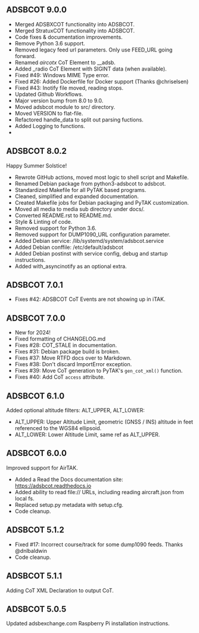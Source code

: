 ## ADSBCOT 9.0.0

- Merged ADSBXCOT functionality into ADSBCOT. 
- Merged StratuxCOT functionality into ADSBCOT.
- Code fixes & documentation improvements.
- Remove Python 3.6 support.
- Removed legacy feed url parameters. Only use FEED_URL going forward.
- Renamed _aircotx_ CoT Element to __adsb.
- Added _radio CoT Element with SIGINT data (when available).
- Fixed #49: Windows MIME Type error.
- Fixed #26: Added Dockerfile for Docker support (Thanks @chriselsen)
- Fixed #43: Inotify file moved, reading stops.
- Updated Github Workflows.
- Major version bump from 8.0 to 9.0.
- Moved adsbcot module to src/ directory.
- Moved VERSION to flat-file.
- Refactored handle_data to split out parsing fuctions.
- Added Logging to functions.
- 

## ADSBCOT 8.0.2

Happy Summer Solstice!

- Rewrote GitHub actions, moved most logic to shell script and Makefile.
- Renamed Debian package from python3-adsbcot to adsbcot.
- Standardized Makefile for all PyTAK based programs.
- Cleaned, simplified and expanded documentation.
- Created Makefile jobs for Debian packaging and PyTAK customization.
- Moved all media to media sub directory under docs/.
- Converted README.rst to README.md.
- Style & Linting of code.
- Removed support for Python 3.6.
- Removed support for DUMP1090_URL configuration parameter.
- Added Debian service: /lib/systemd/system/adsbcot.service
- Added Debian conffile: /etc/default/adsbcot
- Added Debian postinst with service config, debug and startup instructions.
- Added with_asyncinotify as an optional extra.

## ADSBCOT 7.0.1

- Fixes #42: ADSBCOT CoT Events are not showing up in iTAK.

## ADSBCOT 7.0.0

- New for 2024!
- Fixed formatting of CHANGELOG.md
- Fixes #28: COT_STALE in documentation.
- Fixes #31: Debian package build is broken.
- Fixes #37: Move RTFD docs over to Markdown.
- Fixes #38: Don't discard ImportError exception.
- Fixes #39: Move CoT generation to PyTAK's `gen_cot_xml()` function.
- Fixes #40: Add CoT `access` attribute.

## ADSBCOT 6.1.0

Added optional altitude filters: ALT_UPPER, ALT_LOWER:
- ALT_UPPER: Upper Altitude Limit, geometric (GNSS / INS) altitude in feet referenced to the WGS84 ellipsoid.
- ALT_LOWER: Lower Altitude Limit, same ref as ALT_UPPER.

## ADSBCOT 6.0.0

Improved support for AirTAK.
- Added a Read the Docs documentation site: https://adsbcot.readthedocs.io
- Added ability to read file:// URLs, including reading aircraft.json from local fs.
- Replaced setup.py metadata with setup.cfg.
- Code cleanup.

## ADSBCOT 5.1.2

- Fixed #17: Incorrect course/track for some dump1090 feeds. Thanks @dnlbaldwin
- Code cleanup.

## ADSBCOT 5.1.1

Adding CoT XML Declaration to output CoT.

## ADSBCOT 5.0.5

Updated adsbexchange.com Raspberry Pi installation instructions.
